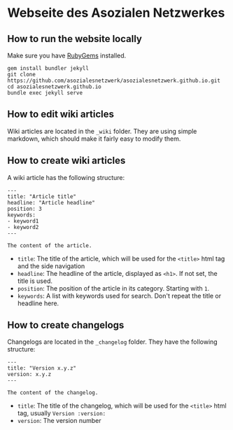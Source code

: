 # Webseite des Asozialen Netzwerkes

## How to run the website locally
Make sure you have [RubyGems](https://rubygems.org/) installed.
```
gem install bundler jekyll
git clone https://github.com/asozialesnetzwerk/asozialesnetzwerk.github.io.git
cd asozialesnetzwerk.github.io
bundle exec jekyll serve
```

## How to edit wiki articles
Wiki articles are located in the `_wiki` folder.
They are using simple markdown, which should make it fairly easy to modify them.

## How to create wiki articles
A wiki article has the following structure:
```
---
title: "Article title"
headline: "Article headline"
position: 3
keywords:
- keyword1
- keyword2
---

The content of the article.
```
* `title`: The title of the article, which will be used for the `<title>` html tag and the side navigation
* `headline`: The headline of the article, displayed as `<h1>`. If not set, the title is used.
* `position`: The position of the article in its category. Starting with `1`.
* `keywords`: A list with keywords used for search. Don't repeat the title or headline here.

## How to create changelogs
Changelogs are located in the `_changelog` folder. They have the following structure:
```
---
title: "Version x.y.z"
version: x.y.z
---

The content of the changelog.
```
* `title`: The title of the changelog, which will be used for the `<title>` html tag, usually `Version :version:`
* `version`: The version number